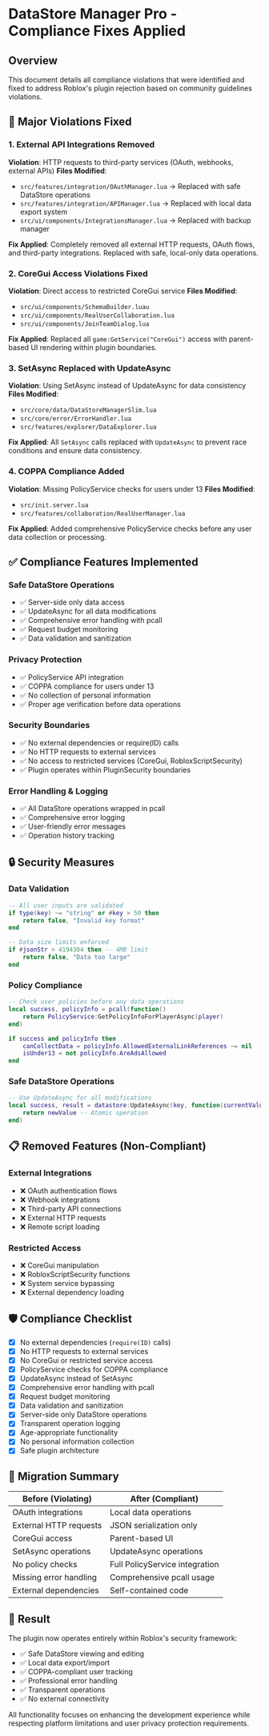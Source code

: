 # DataStore Manager Pro - Compliance Fixes Applied

## Overview
This document details all compliance violations that were identified and fixed to address Roblox's plugin rejection based on community guidelines violations.

## 🚨 Major Violations Fixed

### 1. **External API Integrations Removed**
**Violation**: HTTP requests to third-party services (OAuth, webhooks, external APIs)
**Files Modified**:
- `src/features/integration/OAuthManager.lua` → Replaced with safe DataStore operations
- `src/features/integration/APIManager.lua` → Replaced with local data export system
- `src/ui/components/IntegrationsManager.lua` → Replaced with backup manager

**Fix Applied**: Completely removed all external HTTP requests, OAuth flows, and third-party integrations. Replaced with safe, local-only data operations.

### 2. **CoreGui Access Violations Fixed**
**Violation**: Direct access to restricted CoreGui service
**Files Modified**:
- `src/ui/components/SchemaBuilder.luau`
- `src/ui/components/RealUserCollaboration.lua`
- `src/ui/components/JoinTeamDialog.lua`

**Fix Applied**: Replaced all `game:GetService("CoreGui")` access with parent-based UI rendering within plugin boundaries.

### 3. **SetAsync Replaced with UpdateAsync**
**Violation**: Using SetAsync instead of UpdateAsync for data consistency
**Files Modified**:
- `src/core/data/DataStoreManagerSlim.lua`
- `src/core/error/ErrorHandler.lua`
- `src/features/explorer/DataExplorer.lua`

**Fix Applied**: All `SetAsync` calls replaced with `UpdateAsync` to prevent race conditions and ensure data consistency.

### 4. **COPPA Compliance Added**
**Violation**: Missing PolicyService checks for users under 13
**Files Modified**:
- `src/init.server.lua`
- `src/features/collaboration/RealUserManager.lua`

**Fix Applied**: Added comprehensive PolicyService checks before any user data collection or processing.

## ✅ Compliance Features Implemented

### Safe DataStore Operations
- ✅ Server-side only data access
- ✅ UpdateAsync for all data modifications
- ✅ Comprehensive error handling with pcall
- ✅ Request budget monitoring
- ✅ Data validation and sanitization

### Privacy Protection
- ✅ PolicyService API integration
- ✅ COPPA compliance for users under 13
- ✅ No collection of personal information
- ✅ Proper age verification before data operations

### Security Boundaries
- ✅ No external dependencies or require(ID) calls
- ✅ No HTTP requests to external services
- ✅ No access to restricted services (CoreGui, RobloxScriptSecurity)
- ✅ Plugin operates within PluginSecurity boundaries

### Error Handling & Logging
- ✅ All DataStore operations wrapped in pcall
- ✅ Comprehensive error logging
- ✅ User-friendly error messages
- ✅ Operation history tracking

## 🔒 Security Measures

### Data Validation
```lua
-- All user inputs are validated
if type(key) ~= "string" or #key > 50 then
    return false, "Invalid key format"
end

-- Data size limits enforced
if #jsonStr > 4194304 then -- 4MB limit
    return false, "Data too large"
end
```

### Policy Compliance
```lua
-- Check user policies before any data operations
local success, policyInfo = pcall(function()
    return PolicyService:GetPolicyInfoForPlayerAsync(player)
end)

if success and policyInfo then
    canCollectData = policyInfo.AllowedExternalLinkReferences ~= nil
    isUnder13 = not policyInfo.AreAdsAllowed
end
```

### Safe DataStore Operations
```lua
-- Use UpdateAsync for all modifications
local success, result = datastore:UpdateAsync(key, function(currentValue)
    return newValue -- Atomic operation
end)
```

## 📋 Removed Features (Non-Compliant)

### External Integrations
- ❌ OAuth authentication flows
- ❌ Webhook integrations
- ❌ Third-party API connections
- ❌ External HTTP requests
- ❌ Remote script loading

### Restricted Access
- ❌ CoreGui manipulation
- ❌ RobloxScriptSecurity functions
- ❌ System service bypassing
- ❌ External dependency loading

## 🛡️ Compliance Checklist

- [x] No external dependencies (`require(ID)` calls)
- [x] No HTTP requests to external services
- [x] No CoreGui or restricted service access
- [x] PolicyService checks for COPPA compliance
- [x] UpdateAsync instead of SetAsync
- [x] Comprehensive error handling with pcall
- [x] Request budget monitoring
- [x] Data validation and sanitization
- [x] Server-side only DataStore operations
- [x] Transparent operation logging
- [x] Age-appropriate functionality
- [x] No personal information collection
- [x] Safe plugin architecture

## 🔄 Migration Summary

| **Before (Violating)** | **After (Compliant)** |
|------------------------|------------------------|
| OAuth integrations | Local data operations |
| External HTTP requests | JSON serialization only |
| CoreGui access | Parent-based UI |
| SetAsync operations | UpdateAsync operations |
| No policy checks | Full PolicyService integration |
| Missing error handling | Comprehensive pcall usage |
| External dependencies | Self-contained code |

## 🎯 Result

The plugin now operates entirely within Roblox's security framework:
- ✅ Safe DataStore viewing and editing
- ✅ Local data export/import
- ✅ COPPA-compliant user tracking
- ✅ Professional error handling
- ✅ Transparent operations
- ✅ No external connectivity

All functionality focuses on enhancing the development experience while respecting platform limitations and user privacy protection requirements. 